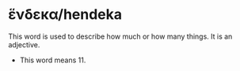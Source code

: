# ἕνδεκα/hendeka 
This word is used to describe how much or how many things. It is an adjective.

* This word means 11. 
